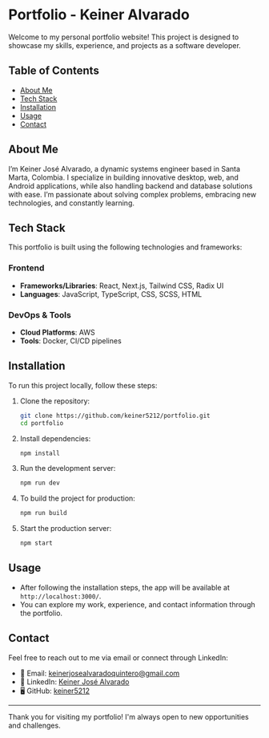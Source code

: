 # Portfolio - Keiner Alvarado

Welcome to my personal portfolio website! This project is designed to showcase my skills, experience, and projects as a software developer.

## Table of Contents

- [About Me](#about-me)
- [Tech Stack](#tech-stack)
- [Installation](#installation)
- [Usage](#usage)
- [Contact](#contact)

## About Me

I’m Keiner José Alvarado, a dynamic systems engineer based in Santa Marta, Colombia. I specialize in building innovative desktop, web, and Android applications, while also handling backend and database solutions with ease. I’m passionate about solving complex problems, embracing new technologies, and constantly learning.

## Tech Stack

This portfolio is built using the following technologies and frameworks:

### Frontend
- **Frameworks/Libraries**: React, Next.js, Tailwind CSS, Radix UI
- **Languages**: JavaScript, TypeScript, CSS, SCSS, HTML

### DevOps & Tools
- **Cloud Platforms**: AWS
- **Tools**: Docker, CI/CD pipelines

## Installation

To run this project locally, follow these steps:

1. Clone the repository:
    ```bash
    git clone https://github.com/keiner5212/portfolio.git
    cd portfolio
    ```

2. Install dependencies:
    ```bash
    npm install
    ```

3. Run the development server:
    ```bash
    npm run dev
    ```

4. To build the project for production:
    ```bash
    npm run build
    ```

5. Start the production server:
    ```bash
    npm start
    ```

## Usage

- After following the installation steps, the app will be available at `http://localhost:3000/`.
- You can explore my work, experience, and contact information through the portfolio.

## Contact

Feel free to reach out to me via email or connect through LinkedIn:

- 📧 Email: keinerjosealvaradoquintero@gmail.com
- 💼 LinkedIn: [Keiner José Alvarado](https://www.linkedin.com/in/keiner-alvarado-quintero-96245a232/)
- 🖥️ GitHub: [keiner5212](https://github.com/keiner5212)

---

Thank you for visiting my portfolio! I'm always open to new opportunities and challenges.
